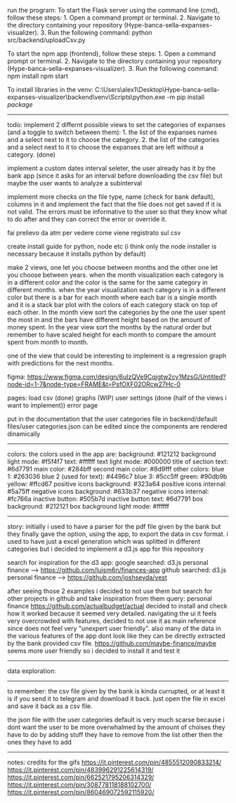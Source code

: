 run the program:
To start the Flask server using the command line (cmd), follow these steps:
    1. Open a command prompt or terminal.
    2. Navigate to the directory containing your repository (Hype-banca-sella-expanses-visualizer).
    3. Run the following command:
        python src/backend/uploadCsv.py

To start the npm app (frontend), follow these steps:
    1. Open a command prompt or terminal.
    2. Navigate to the directory containing your repository (Hype-banca-sella-expanses-visualizer).
    3. Run the following command:
        npm install
        npm start

To install libraries in the venv:
C:\Users\alex1\Desktop\Hype-banca-sella-expanses-visualizer\backend\venv\Scripts\python.exe -m pip install *package*

------------------------------------------
todo:
implement 2 differnt possible views to set the categories of expanses (and a toggle to switch between them):
    1. the list of the expanses names and a select next to it to choose the category.
    2. the list of the categories and a select next to it to choose the expanses that are left without a category. (done)

implement a custom dates interval seleter, the user already has it by the bank app (since it asks for an interval before downloading the csv file) but maybe the user wants to analyze a subinterval

implement more checks on the file type, name (check for bank default), columns in it and implement the fact that the file does not get saved if it is not valid.
The errors must be informative to the user so that they know what to do after and they can correct the error or override it.

fai prelievo da atm per vedere come viene registrato sul csv

create install guide for python, node etc (i think only the node installer is necessary because it installs python by default)

make 2 views, one let you choose between months and the other one let you choose between years.
when the month visualization each category is in a different color and the color is the same for the same category in different months.
when the year visualization each category is in a different color but there is a bar for each month where each bar is a single month and it is a stack bar plot with the colors of each category stack on top of each other.
In the month view sort the categories by the one the user spent the most in and the bars have different height based on the amount of money spent.
In the year view sort the months by the natural order but remember to have scaled height for each month to compare the amount spent from month to month.

one of the view that could be interesting to implement is a regression graph with predictions for the next months.

figma: https://www.figma.com/design/6uIzQVe9Cqjgtw2cy1MzsG/Untitled?node-id=1-7&node-type=FRAME&t=PsfOXF02ORcw27Hc-0

pages:
    load csv (done)
    graphs (WIP)
    user settings (done (half of the views i want to implement))
    error page

put in the documentation that the user categories file in backend/default files/user categories.json can be edited since the components are rendered dinamically

------------------------------------------
colors:
the colors used in the app are:
background: #121212
background light mode: #f5f4f7
text: #ffffff
text light mode: #000000
title of section text: #6d7791
main color: #284bff
second main color: #8d9fff
other colors:
    blue 1: #263036
    blue 2 (used for text): #4496c7
    blue 3: #5cc5ff
    green: #90db9b
    yellow: #ffcd67
positive icons background: #323a64
positive icons internal: #5a75ff
negative icons background: #633b37
negative icons internal: #fc766a
inactive button: #505b7d
inactive button text: #6d7791
box background: #212121
box background light mode: #ffffff

------------------------------------------
story:
initially i used to have a parser for the pdf file given by the bank but they finally gave the option, using the app, to export the data in csv format.
i used to have just a excel generation which was splitted in different categories but i decided to implement a d3.js app for this repository

search for inspiration for the d3 app:
google searched: d3.js personal finance --> https://github.com/luism6n/finances-app
github searched: d3.js personal finance --> https://github.com/joshseyda/vest

after seeing those 2 examples i decided to not use them but search for other projects in github and take inspiration from them
query: personal finance
https://github.com/actualbudget/actual decided to install and check how it worked because it seemed very detailed. navigating the ui it feels very overcrowded with features, decided to not use it as main reference since does not feel very "unexpert user friendly". also many of the data in the various features of the app dont look like they can be directly extracted by the bank provided csv file.
https://github.com/maybe-finance/maybe seems more user friendly so i decided to install it and test it

------------------------------------------
data exploration:


------------------------------------------
to remember:
the csv file given by the bank is kinda currupted, or at least it is if you send it to telegram and download it back.
just open the file in excel and save it back as a csv file.

the json file with the user categories default is very much scarse because i dont want the user to be more overwhalmed by the amount of choises they have to do by adding stuff they have to remove from the list other then the ones they have to add

------------------------------------------
notes:
credits for the gifs
https://it.pinterest.com/pin/4855512090833214/
https://it.pinterest.com/pin/483996291225614319/
https://it.pinterest.com/pin/662521795206314329/
https://it.pinterest.com/pin/308778118188102700/
https://it.pinterest.com/pin/860469072592115920/
